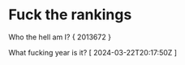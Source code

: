 # Fuck the rankings

Who the hell am I?
{ 2013672 }

What fucking year is it?
[ 2024-03-22T20:17:50Z ]
